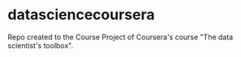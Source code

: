 datasciencecoursera
===================

Repo created to the Course Project of Coursera's course "The data scientist's toolbox".
